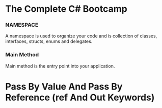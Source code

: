 # The Complete C# Bootcamp

### NAMESPACE

A namespace is used to organize your code and is collection of classes, interfaces, structs, enums and delegates.

### Main Method

Main method is the entry point into your application.

# Pass By Value And Pass By Reference (ref And Out Keywords)

